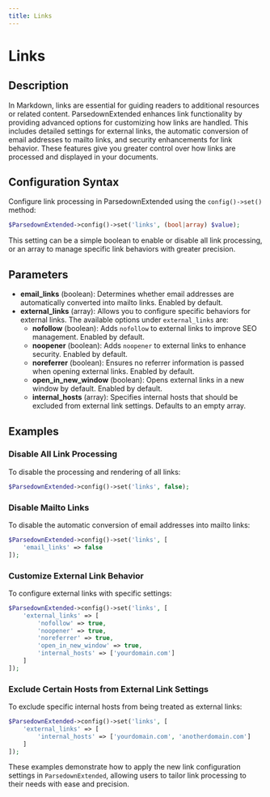 ```yaml
---
title: Links
---
```


# Links

## Description

In Markdown, links are essential for guiding readers to additional resources or related content. ParsedownExtended enhances link functionality by providing advanced options for customizing how links are handled. This includes detailed settings for external links, the automatic conversion of email addresses to mailto links, and security enhancements for link behavior. These features give you greater control over how links are processed and displayed in your documents.

## Configuration Syntax

Configure link processing in ParsedownExtended using the `config()->set()` method:

```php
$ParsedownExtended->config()->set('links', (bool|array) $value);
```

This setting can be a simple boolean to enable or disable all link processing, or an array to manage specific link behaviors with greater precision.

## Parameters

- **email_links** (boolean): Determines whether email addresses are automatically converted into mailto links. Enabled by default.
- **external_links** (array): Allows you to configure specific behaviors for external links. The available options under `external_links` are:
  - **nofollow** (boolean): Adds `nofollow` to external links to improve SEO management. Enabled by default.
  - **noopener** (boolean): Adds `noopener` to external links to enhance security. Enabled by default.
  - **noreferrer** (boolean): Ensures no referrer information is passed when opening external links. Enabled by default.
  - **open_in_new_window** (boolean): Opens external links in a new window by default. Enabled by default.
  - **internal_hosts** (array): Specifies internal hosts that should be excluded from external link settings. Defaults to an empty array.

## Examples

### Disable All Link Processing

To disable the processing and rendering of all links:

```php
$ParsedownExtended->config()->set('links', false);
```

### Disable Mailto Links

To disable the automatic conversion of email addresses into mailto links:

```php
$ParsedownExtended->config()->set('links', [
    'email_links' => false
]);
```

### Customize External Link Behavior

To configure external links with specific settings:

```php
$ParsedownExtended->config()->set('links', [
    'external_links' => [
        'nofollow' => true,
        'noopener' => true,
        'noreferrer' => true,
        'open_in_new_window' => true,
        'internal_hosts' => ['yourdomain.com']
    ]
]);
```

### Exclude Certain Hosts from External Link Settings

To exclude specific internal hosts from being treated as external links:

```php
$ParsedownExtended->config()->set('links', [
    'external_links' => [
        'internal_hosts' => ['yourdomain.com', 'anotherdomain.com']
    ]
]);
```

These examples demonstrate how to apply the new link configuration settings in `ParsedownExtended`, allowing users to tailor link processing to their needs with ease and precision.